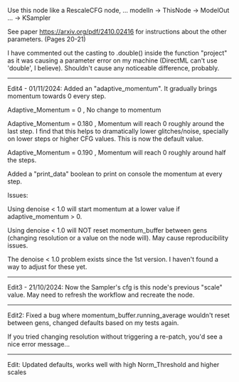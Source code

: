 Use this node like a RescaleCFG node, ... modelIn -> ThisNode -> ModelOut ... -> KSampler

See paper https://arxiv.org/pdf/2410.02416 for instructions about the other parameters. (Pages 20-21)

I have commented out the casting to .double() inside the function "project" as it was causing a parameter error
on my machine (DirectML can't use 'double', I believe). Shouldn't cause any noticeable difference, probably.

----------------------------------------------------------------------------------------------------------------------------------------------------

Edit4 - 01/11/2024:
Added an "adaptive_momentum". It gradually brings momentum towards 0 every step.

Adaptive_Momentum = 0 , No change to momentum

Adaptive_Momentum = 0.180 , Momentum will reach 0 roughly around the last step. I find that this helps to dramatically lower glitches/noise,
specially on lower steps or higher CFG values. This is now the default value.

Adaptive_Momentum = 0.190 , Momentum will reach 0 roughly around half the steps.

Added a "print_data" boolean to print on console the momentum at every step.

Issues:

Using denoise < 1.0 will start momentum at a lower value if adaptive_momentum > 0.

Using denoise < 1.0 will NOT reset momentum_buffer between gens (changing resolution or a value on the node will). May cause reproducibility issues.

The denoise < 1.0 problem exists since the 1st version. I haven't found a way to adjust for these yet.

----------------------------------------------------------------------------------------------------------------------------------------------------

Edit3 - 21/10/2024:
Now the Sampler's cfg is this node's previous "scale" value. May need to refresh the workflow and recreate the node.

----------------------------------------------------------------------------------------------------------------------------------------------------

Edit2:
Fixed a bug where momentum_buffer.running_average wouldn't reset between gens, changed defaults based on my tests again.

If you tried changing resolution without triggering a re-patch, you'd see a nice error message...

----------------------------------------------------------------------------------------------------------------------------------------------------

Edit:
Updated defaults, works well with high Norm_Threshold and higher scales


